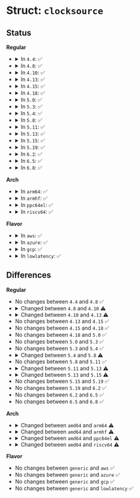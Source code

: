 # Struct: <code>clocksource</code>

## Status
<b>Regular</b>
<ul>
<li>
<details>
<summary>In <code>4.4</code>: ✅</summary>

```c
struct clocksource {
    cycle_t (*read)(struct clocksource *);
    cycle_t mask;
    u32 mult;
    u32 shift;
    u64 max_idle_ns;
    u32 maxadj;
    struct arch_clocksource_data archdata;
    u64 max_cycles;
    const char *name;
    struct list_head list;
    int rating;
    int (*enable)(struct clocksource *);
    void (*disable)(struct clocksource *);
    long unsigned int flags;
    void (*suspend)(struct clocksource *);
    void (*resume)(struct clocksource *);
    struct list_head wd_list;
    cycle_t cs_last;
    cycle_t wd_last;
    struct module *owner;
};
```
</details>
</li>
<li>
<details>
<summary>In <code>4.8</code>: ✅</summary>

```c
struct clocksource {
    cycle_t (*read)(struct clocksource *);
    cycle_t mask;
    u32 mult;
    u32 shift;
    u64 max_idle_ns;
    u32 maxadj;
    struct arch_clocksource_data archdata;
    u64 max_cycles;
    const char *name;
    struct list_head list;
    int rating;
    int (*enable)(struct clocksource *);
    void (*disable)(struct clocksource *);
    long unsigned int flags;
    void (*suspend)(struct clocksource *);
    void (*resume)(struct clocksource *);
    struct list_head wd_list;
    cycle_t cs_last;
    cycle_t wd_last;
    struct module *owner;
};
```
</details>
</li>
<li>
<details>
<summary>In <code>4.10</code>: ✅</summary>

```c
struct clocksource {
    u64 (*read)(struct clocksource *);
    u64 mask;
    u32 mult;
    u32 shift;
    u64 max_idle_ns;
    u32 maxadj;
    struct arch_clocksource_data archdata;
    u64 max_cycles;
    const char *name;
    struct list_head list;
    int rating;
    int (*enable)(struct clocksource *);
    void (*disable)(struct clocksource *);
    long unsigned int flags;
    void (*suspend)(struct clocksource *);
    void (*resume)(struct clocksource *);
    struct list_head wd_list;
    u64 cs_last;
    u64 wd_last;
    struct module *owner;
};
```
</details>
</li>
<li>
<details>
<summary>In <code>4.13</code>: ✅</summary>

```c
struct clocksource {
    u64 (*read)(struct clocksource *);
    u64 mask;
    u32 mult;
    u32 shift;
    u64 max_idle_ns;
    u32 maxadj;
    struct arch_clocksource_data archdata;
    u64 max_cycles;
    const char *name;
    struct list_head list;
    int rating;
    int (*enable)(struct clocksource *);
    void (*disable)(struct clocksource *);
    long unsigned int flags;
    void (*suspend)(struct clocksource *);
    void (*resume)(struct clocksource *);
    void (*mark_unstable)(struct clocksource *);
    void (*tick_stable)(struct clocksource *);
    struct list_head wd_list;
    u64 cs_last;
    u64 wd_last;
    struct module *owner;
};
```
</details>
</li>
<li>
<details>
<summary>In <code>4.15</code>: ✅</summary>

```c
struct clocksource {
    u64 (*read)(struct clocksource *);
    u64 mask;
    u32 mult;
    u32 shift;
    u64 max_idle_ns;
    u32 maxadj;
    struct arch_clocksource_data archdata;
    u64 max_cycles;
    const char *name;
    struct list_head list;
    int rating;
    int (*enable)(struct clocksource *);
    void (*disable)(struct clocksource *);
    long unsigned int flags;
    void (*suspend)(struct clocksource *);
    void (*resume)(struct clocksource *);
    void (*mark_unstable)(struct clocksource *);
    void (*tick_stable)(struct clocksource *);
    struct list_head wd_list;
    u64 cs_last;
    u64 wd_last;
    struct module *owner;
};
```
</details>
</li>
<li>
<details>
<summary>In <code>4.18</code>: ✅</summary>

```c
struct clocksource {
    u64 (*read)(struct clocksource *);
    u64 mask;
    u32 mult;
    u32 shift;
    u64 max_idle_ns;
    u32 maxadj;
    struct arch_clocksource_data archdata;
    u64 max_cycles;
    const char *name;
    struct list_head list;
    int rating;
    int (*enable)(struct clocksource *);
    void (*disable)(struct clocksource *);
    long unsigned int flags;
    void (*suspend)(struct clocksource *);
    void (*resume)(struct clocksource *);
    void (*mark_unstable)(struct clocksource *);
    void (*tick_stable)(struct clocksource *);
    struct list_head wd_list;
    u64 cs_last;
    u64 wd_last;
    struct module *owner;
};
```
</details>
</li>
<li>
<details>
<summary>In <code>5.0</code>: ✅</summary>

```c
struct clocksource {
    u64 (*read)(struct clocksource *);
    u64 mask;
    u32 mult;
    u32 shift;
    u64 max_idle_ns;
    u32 maxadj;
    struct arch_clocksource_data archdata;
    u64 max_cycles;
    const char *name;
    struct list_head list;
    int rating;
    int (*enable)(struct clocksource *);
    void (*disable)(struct clocksource *);
    long unsigned int flags;
    void (*suspend)(struct clocksource *);
    void (*resume)(struct clocksource *);
    void (*mark_unstable)(struct clocksource *);
    void (*tick_stable)(struct clocksource *);
    struct list_head wd_list;
    u64 cs_last;
    u64 wd_last;
    struct module *owner;
};
```
</details>
</li>
<li>
<details>
<summary>In <code>5.3</code>: ✅</summary>

```c
struct clocksource {
    u64 (*read)(struct clocksource *);
    u64 mask;
    u32 mult;
    u32 shift;
    u64 max_idle_ns;
    u32 maxadj;
    struct arch_clocksource_data archdata;
    u64 max_cycles;
    const char *name;
    struct list_head list;
    int rating;
    int (*enable)(struct clocksource *);
    void (*disable)(struct clocksource *);
    long unsigned int flags;
    void (*suspend)(struct clocksource *);
    void (*resume)(struct clocksource *);
    void (*mark_unstable)(struct clocksource *);
    void (*tick_stable)(struct clocksource *);
    struct list_head wd_list;
    u64 cs_last;
    u64 wd_last;
    struct module *owner;
};
```
</details>
</li>
<li>
<details>
<summary>In <code>5.4</code>: ✅</summary>

```c
struct clocksource {
    u64 (*read)(struct clocksource *);
    u64 mask;
    u32 mult;
    u32 shift;
    u64 max_idle_ns;
    u32 maxadj;
    struct arch_clocksource_data archdata;
    u64 max_cycles;
    const char *name;
    struct list_head list;
    int rating;
    int (*enable)(struct clocksource *);
    void (*disable)(struct clocksource *);
    long unsigned int flags;
    void (*suspend)(struct clocksource *);
    void (*resume)(struct clocksource *);
    void (*mark_unstable)(struct clocksource *);
    void (*tick_stable)(struct clocksource *);
    struct list_head wd_list;
    u64 cs_last;
    u64 wd_last;
    struct module *owner;
};
```
</details>
</li>
<li>
<details>
<summary>In <code>5.8</code>: ✅</summary>

```c
struct clocksource {
    u64 (*read)(struct clocksource *);
    u64 mask;
    u32 mult;
    u32 shift;
    u64 max_idle_ns;
    u32 maxadj;
    u64 max_cycles;
    const char *name;
    struct list_head list;
    int rating;
    enum vdso_clock_mode vdso_clock_mode;
    long unsigned int flags;
    int (*enable)(struct clocksource *);
    void (*disable)(struct clocksource *);
    void (*suspend)(struct clocksource *);
    void (*resume)(struct clocksource *);
    void (*mark_unstable)(struct clocksource *);
    void (*tick_stable)(struct clocksource *);
    struct list_head wd_list;
    u64 cs_last;
    u64 wd_last;
    struct module *owner;
};
```
</details>
</li>
<li>
<details>
<summary>In <code>5.11</code>: ✅</summary>

```c
struct clocksource {
    u64 (*read)(struct clocksource *);
    u64 mask;
    u32 mult;
    u32 shift;
    u64 max_idle_ns;
    u32 maxadj;
    u64 max_cycles;
    const char *name;
    struct list_head list;
    int rating;
    enum vdso_clock_mode vdso_clock_mode;
    long unsigned int flags;
    int (*enable)(struct clocksource *);
    void (*disable)(struct clocksource *);
    void (*suspend)(struct clocksource *);
    void (*resume)(struct clocksource *);
    void (*mark_unstable)(struct clocksource *);
    void (*tick_stable)(struct clocksource *);
    struct list_head wd_list;
    u64 cs_last;
    u64 wd_last;
    struct module *owner;
};
```
</details>
</li>
<li>
<details>
<summary>In <code>5.13</code>: ✅</summary>

```c
struct clocksource {
    u64 (*read)(struct clocksource *);
    u64 mask;
    u32 mult;
    u32 shift;
    u64 max_idle_ns;
    u32 maxadj;
    u64 max_cycles;
    const char *name;
    struct list_head list;
    int rating;
    enum clocksource_ids id;
    enum vdso_clock_mode vdso_clock_mode;
    long unsigned int flags;
    int (*enable)(struct clocksource *);
    void (*disable)(struct clocksource *);
    void (*suspend)(struct clocksource *);
    void (*resume)(struct clocksource *);
    void (*mark_unstable)(struct clocksource *);
    void (*tick_stable)(struct clocksource *);
    struct list_head wd_list;
    u64 cs_last;
    u64 wd_last;
    struct module *owner;
};
```
</details>
</li>
<li>
<details>
<summary>In <code>5.15</code>: ✅</summary>

```c
struct clocksource {
    u64 (*read)(struct clocksource *);
    u64 mask;
    u32 mult;
    u32 shift;
    u64 max_idle_ns;
    u32 maxadj;
    u32 uncertainty_margin;
    u64 max_cycles;
    const char *name;
    struct list_head list;
    int rating;
    enum clocksource_ids id;
    enum vdso_clock_mode vdso_clock_mode;
    long unsigned int flags;
    int (*enable)(struct clocksource *);
    void (*disable)(struct clocksource *);
    void (*suspend)(struct clocksource *);
    void (*resume)(struct clocksource *);
    void (*mark_unstable)(struct clocksource *);
    void (*tick_stable)(struct clocksource *);
    struct list_head wd_list;
    u64 cs_last;
    u64 wd_last;
    struct module *owner;
};
```
</details>
</li>
<li>
<details>
<summary>In <code>5.19</code>: ✅</summary>

```c
struct clocksource {
    u64 (*read)(struct clocksource *);
    u64 mask;
    u32 mult;
    u32 shift;
    u64 max_idle_ns;
    u32 maxadj;
    u32 uncertainty_margin;
    u64 max_cycles;
    const char *name;
    struct list_head list;
    int rating;
    enum clocksource_ids id;
    enum vdso_clock_mode vdso_clock_mode;
    long unsigned int flags;
    int (*enable)(struct clocksource *);
    void (*disable)(struct clocksource *);
    void (*suspend)(struct clocksource *);
    void (*resume)(struct clocksource *);
    void (*mark_unstable)(struct clocksource *);
    void (*tick_stable)(struct clocksource *);
    struct list_head wd_list;
    u64 cs_last;
    u64 wd_last;
    struct module *owner;
};
```
</details>
</li>
<li>
<details>
<summary>In <code>6.2</code>: ✅</summary>

```c
struct clocksource {
    u64 (*read)(struct clocksource *);
    u64 mask;
    u32 mult;
    u32 shift;
    u64 max_idle_ns;
    u32 maxadj;
    u32 uncertainty_margin;
    u64 max_cycles;
    const char *name;
    struct list_head list;
    int rating;
    enum clocksource_ids id;
    enum vdso_clock_mode vdso_clock_mode;
    long unsigned int flags;
    int (*enable)(struct clocksource *);
    void (*disable)(struct clocksource *);
    void (*suspend)(struct clocksource *);
    void (*resume)(struct clocksource *);
    void (*mark_unstable)(struct clocksource *);
    void (*tick_stable)(struct clocksource *);
    struct list_head wd_list;
    u64 cs_last;
    u64 wd_last;
    struct module *owner;
};
```
</details>
</li>
<li>
<details>
<summary>In <code>6.5</code>: ✅</summary>

```c
struct clocksource {
    u64 (*read)(struct clocksource *);
    u64 mask;
    u32 mult;
    u32 shift;
    u64 max_idle_ns;
    u32 maxadj;
    u32 uncertainty_margin;
    u64 max_cycles;
    const char *name;
    struct list_head list;
    int rating;
    enum clocksource_ids id;
    enum vdso_clock_mode vdso_clock_mode;
    long unsigned int flags;
    int (*enable)(struct clocksource *);
    void (*disable)(struct clocksource *);
    void (*suspend)(struct clocksource *);
    void (*resume)(struct clocksource *);
    void (*mark_unstable)(struct clocksource *);
    void (*tick_stable)(struct clocksource *);
    struct list_head wd_list;
    u64 cs_last;
    u64 wd_last;
    struct module *owner;
};
```
</details>
</li>
<li>
<details>
<summary>In <code>6.8</code>: ✅</summary>

```c
struct clocksource {
    u64 (*read)(struct clocksource *);
    u64 mask;
    u32 mult;
    u32 shift;
    u64 max_idle_ns;
    u32 maxadj;
    u32 uncertainty_margin;
    u64 max_cycles;
    const char *name;
    struct list_head list;
    int rating;
    enum clocksource_ids id;
    enum vdso_clock_mode vdso_clock_mode;
    long unsigned int flags;
    int (*enable)(struct clocksource *);
    void (*disable)(struct clocksource *);
    void (*suspend)(struct clocksource *);
    void (*resume)(struct clocksource *);
    void (*mark_unstable)(struct clocksource *);
    void (*tick_stable)(struct clocksource *);
    struct list_head wd_list;
    u64 cs_last;
    u64 wd_last;
    struct module *owner;
};
```
</details>
</li>
</ul>
<b>Arch</b>
<ul>
<li>
<details>
<summary>In <code>arm64</code>: ✅</summary>

```c
struct clocksource {
    u64 (*read)(struct clocksource *);
    u64 mask;
    u32 mult;
    u32 shift;
    u64 max_idle_ns;
    u32 maxadj;
    struct arch_clocksource_data archdata;
    u64 max_cycles;
    const char *name;
    struct list_head list;
    int rating;
    int (*enable)(struct clocksource *);
    void (*disable)(struct clocksource *);
    long unsigned int flags;
    void (*suspend)(struct clocksource *);
    void (*resume)(struct clocksource *);
    void (*mark_unstable)(struct clocksource *);
    void (*tick_stable)(struct clocksource *);
    struct module *owner;
};
```
</details>
</li>
<li>
<details>
<summary>In <code>armhf</code>: ✅</summary>

```c
struct clocksource {
    u64 (*read)(struct clocksource *);
    u64 mask;
    u32 mult;
    u32 shift;
    u64 max_idle_ns;
    u32 maxadj;
    struct arch_clocksource_data archdata;
    u64 max_cycles;
    const char *name;
    struct list_head list;
    int rating;
    int (*enable)(struct clocksource *);
    void (*disable)(struct clocksource *);
    long unsigned int flags;
    void (*suspend)(struct clocksource *);
    void (*resume)(struct clocksource *);
    void (*mark_unstable)(struct clocksource *);
    void (*tick_stable)(struct clocksource *);
    struct module *owner;
};
```
</details>
</li>
<li>
<details>
<summary>In <code>ppc64el</code>: ✅</summary>

```c
struct clocksource {
    u64 (*read)(struct clocksource *);
    u64 mask;
    u32 mult;
    u32 shift;
    u64 max_idle_ns;
    u32 maxadj;
    u64 max_cycles;
    const char *name;
    struct list_head list;
    int rating;
    int (*enable)(struct clocksource *);
    void (*disable)(struct clocksource *);
    long unsigned int flags;
    void (*suspend)(struct clocksource *);
    void (*resume)(struct clocksource *);
    void (*mark_unstable)(struct clocksource *);
    void (*tick_stable)(struct clocksource *);
    struct module *owner;
};
```
</details>
</li>
<li>
<details>
<summary>In <code>riscv64</code>: ✅</summary>

```c
struct clocksource {
    u64 (*read)(struct clocksource *);
    u64 mask;
    u32 mult;
    u32 shift;
    u64 max_idle_ns;
    u32 maxadj;
    u64 max_cycles;
    const char *name;
    struct list_head list;
    int rating;
    int (*enable)(struct clocksource *);
    void (*disable)(struct clocksource *);
    long unsigned int flags;
    void (*suspend)(struct clocksource *);
    void (*resume)(struct clocksource *);
    void (*mark_unstable)(struct clocksource *);
    void (*tick_stable)(struct clocksource *);
    struct module *owner;
};
```
</details>
</li>
</ul>
<b>Flavor</b>
<ul>
<li>
<details>
<summary>In <code>aws</code>: ✅</summary>

```c
struct clocksource {
    u64 (*read)(struct clocksource *);
    u64 mask;
    u32 mult;
    u32 shift;
    u64 max_idle_ns;
    u32 maxadj;
    struct arch_clocksource_data archdata;
    u64 max_cycles;
    const char *name;
    struct list_head list;
    int rating;
    int (*enable)(struct clocksource *);
    void (*disable)(struct clocksource *);
    long unsigned int flags;
    void (*suspend)(struct clocksource *);
    void (*resume)(struct clocksource *);
    void (*mark_unstable)(struct clocksource *);
    void (*tick_stable)(struct clocksource *);
    struct list_head wd_list;
    u64 cs_last;
    u64 wd_last;
    struct module *owner;
};
```
</details>
</li>
<li>
<details>
<summary>In <code>azure</code>: ✅</summary>

```c
struct clocksource {
    u64 (*read)(struct clocksource *);
    u64 mask;
    u32 mult;
    u32 shift;
    u64 max_idle_ns;
    u32 maxadj;
    struct arch_clocksource_data archdata;
    u64 max_cycles;
    const char *name;
    struct list_head list;
    int rating;
    int (*enable)(struct clocksource *);
    void (*disable)(struct clocksource *);
    long unsigned int flags;
    void (*suspend)(struct clocksource *);
    void (*resume)(struct clocksource *);
    void (*mark_unstable)(struct clocksource *);
    void (*tick_stable)(struct clocksource *);
    struct list_head wd_list;
    u64 cs_last;
    u64 wd_last;
    struct module *owner;
};
```
</details>
</li>
<li>
<details>
<summary>In <code>gcp</code>: ✅</summary>

```c
struct clocksource {
    u64 (*read)(struct clocksource *);
    u64 mask;
    u32 mult;
    u32 shift;
    u64 max_idle_ns;
    u32 maxadj;
    struct arch_clocksource_data archdata;
    u64 max_cycles;
    const char *name;
    struct list_head list;
    int rating;
    int (*enable)(struct clocksource *);
    void (*disable)(struct clocksource *);
    long unsigned int flags;
    void (*suspend)(struct clocksource *);
    void (*resume)(struct clocksource *);
    void (*mark_unstable)(struct clocksource *);
    void (*tick_stable)(struct clocksource *);
    struct list_head wd_list;
    u64 cs_last;
    u64 wd_last;
    struct module *owner;
};
```
</details>
</li>
<li>
<details>
<summary>In <code>lowlatency</code>: ✅</summary>

```c
struct clocksource {
    u64 (*read)(struct clocksource *);
    u64 mask;
    u32 mult;
    u32 shift;
    u64 max_idle_ns;
    u32 maxadj;
    struct arch_clocksource_data archdata;
    u64 max_cycles;
    const char *name;
    struct list_head list;
    int rating;
    int (*enable)(struct clocksource *);
    void (*disable)(struct clocksource *);
    long unsigned int flags;
    void (*suspend)(struct clocksource *);
    void (*resume)(struct clocksource *);
    void (*mark_unstable)(struct clocksource *);
    void (*tick_stable)(struct clocksource *);
    struct list_head wd_list;
    u64 cs_last;
    u64 wd_last;
    struct module *owner;
};
```
</details>
</li>
</ul>

## Differences
<b>Regular</b>
<ul>
<li>
No changes between <code>4.4</code> and <code>4.8</code> ✅
</li>
<li>
<details>
<summary>Changed between <code>4.8</code> and <code>4.10</code> ⚠️</summary>
<ul>
<li>
<b>Field type changed. </b>
<code>cycle_t (*read)(struct clocksource *)</code> ➡️ <code>u64 (*read)(struct clocksource *)</code>
</li>
<li>
<b>Field type changed. </b>
<code>cycle_t mask</code> ➡️ <code>u64 mask</code>
</li>
<li>
<b>Field type changed. </b>
<code>cycle_t cs_last</code> ➡️ <code>u64 cs_last</code>
</li>
<li>
<b>Field type changed. </b>
<code>cycle_t wd_last</code> ➡️ <code>u64 wd_last</code>
</li>
</ul>
</details>
</li>
<li>
<details>
<summary>Changed between <code>4.10</code> and <code>4.13</code> ⚠️</summary>
<ul>
<li>
<b>Field added. </b>
<code>void (*mark_unstable)(struct clocksource *)</code>
</li>
<li>
<b>Field added. </b>
<code>void (*tick_stable)(struct clocksource *)</code>
</li>
</ul>
</details>
</li>
<li>
No changes between <code>4.13</code> and <code>4.15</code> ✅
</li>
<li>
No changes between <code>4.15</code> and <code>4.18</code> ✅
</li>
<li>
No changes between <code>4.18</code> and <code>5.0</code> ✅
</li>
<li>
No changes between <code>5.0</code> and <code>5.3</code> ✅
</li>
<li>
No changes between <code>5.3</code> and <code>5.4</code> ✅
</li>
<li>
<details>
<summary>Changed between <code>5.4</code> and <code>5.8</code> ⚠️</summary>
<ul>
<li>
<b>Field added. </b>
<code>enum vdso_clock_mode vdso_clock_mode</code>
</li>
<li>
<b>Field removed. </b>
<code>struct arch_clocksource_data archdata</code>
</li>
</ul>
</details>
</li>
<li>
No changes between <code>5.8</code> and <code>5.11</code> ✅
</li>
<li>
<details>
<summary>Changed between <code>5.11</code> and <code>5.13</code> ⚠️</summary>
<ul>
<li>
<b>Field added. </b>
<code>enum clocksource_ids id</code>
</li>
</ul>
</details>
</li>
<li>
<details>
<summary>Changed between <code>5.13</code> and <code>5.15</code> ⚠️</summary>
<ul>
<li>
<b>Field added. </b>
<code>u32 uncertainty_margin</code>
</li>
</ul>
</details>
</li>
<li>
No changes between <code>5.15</code> and <code>5.19</code> ✅
</li>
<li>
No changes between <code>5.19</code> and <code>6.2</code> ✅
</li>
<li>
No changes between <code>6.2</code> and <code>6.5</code> ✅
</li>
<li>
No changes between <code>6.5</code> and <code>6.8</code> ✅
</li>
</ul>
<b>Arch</b>
<ul>
<li>
<details>
<summary>Changed between <code>amd64</code> and <code>arm64</code> ⚠️</summary>
<ul>
<li>
<b>Field removed. </b>
<code>struct list_head wd_list</code>
</li>
<li>
<b>Field removed. </b>
<code>u64 cs_last</code>
</li>
<li>
<b>Field removed. </b>
<code>u64 wd_last</code>
</li>
</ul>
</details>
</li>
<li>
<details>
<summary>Changed between <code>amd64</code> and <code>armhf</code> ⚠️</summary>
<ul>
<li>
<b>Field removed. </b>
<code>struct list_head wd_list</code>
</li>
<li>
<b>Field removed. </b>
<code>u64 cs_last</code>
</li>
<li>
<b>Field removed. </b>
<code>u64 wd_last</code>
</li>
</ul>
</details>
</li>
<li>
<details>
<summary>Changed between <code>amd64</code> and <code>ppc64el</code> ⚠️</summary>
<ul>
<li>
<b>Field removed. </b>
<code>struct arch_clocksource_data archdata</code>
</li>
<li>
<b>Field removed. </b>
<code>struct list_head wd_list</code>
</li>
<li>
<b>Field removed. </b>
<code>u64 cs_last</code>
</li>
<li>
<b>Field removed. </b>
<code>u64 wd_last</code>
</li>
</ul>
</details>
</li>
<li>
<details>
<summary>Changed between <code>amd64</code> and <code>riscv64</code> ⚠️</summary>
<ul>
<li>
<b>Field removed. </b>
<code>struct arch_clocksource_data archdata</code>
</li>
<li>
<b>Field removed. </b>
<code>struct list_head wd_list</code>
</li>
<li>
<b>Field removed. </b>
<code>u64 cs_last</code>
</li>
<li>
<b>Field removed. </b>
<code>u64 wd_last</code>
</li>
</ul>
</details>
</li>
</ul>
<b>Flavor</b>
<ul>
<li>
No changes between <code>generic</code> and <code>aws</code> ✅
</li>
<li>
No changes between <code>generic</code> and <code>azure</code> ✅
</li>
<li>
No changes between <code>generic</code> and <code>gcp</code> ✅
</li>
<li>
No changes between <code>generic</code> and <code>lowlatency</code> ✅
</li>
</ul>
